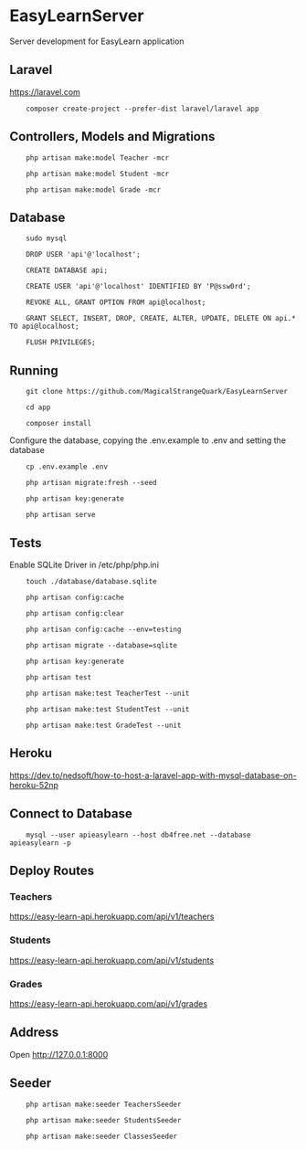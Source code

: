 # EasyLearnServer

Server development for EasyLearn application

## Laravel

<https://laravel.com>

```
    composer create-project --prefer-dist laravel/laravel app
```

## Controllers, Models and Migrations

```
    php artisan make:model Teacher -mcr

    php artisan make:model Student -mcr

    php artisan make:model Grade -mcr
```

## Database

```
    sudo mysql

    DROP USER 'api'@'localhost';

    CREATE DATABASE api;

    CREATE USER 'api'@'localhost' IDENTIFIED BY 'P@ssw0rd';

    REVOKE ALL, GRANT OPTION FROM api@localhost;

    GRANT SELECT, INSERT, DROP, CREATE, ALTER, UPDATE, DELETE ON api.* TO api@localhost;

    FLUSH PRIVILEGES;
```

## Running

```
    git clone https://github.com/MagicalStrangeQuark/EasyLearnServer
```

```
    cd app

    composer install
```

Configure the database, copying the .env.example to .env and setting the database

```
    cp .env.example .env
```

```
    php artisan migrate:fresh --seed
    
    php artisan key:generate

    php artisan serve
```

## Tests

Enable SQLite Driver in /etc/php/php.ini

```
    touch ./database/database.sqlite

    php artisan config:cache

    php artisan config:clear

    php artisan config:cache --env=testing

    php artisan migrate --database=sqlite

    php artisan key:generate

    php artisan test
```

```
    php artisan make:test TeacherTest --unit

    php artisan make:test StudentTest --unit

    php artisan make:test GradeTest --unit
```

## Heroku

<https://dev.to/nedsoft/how-to-host-a-laravel-app-with-mysql-database-on-heroku-52np>

## Connect to Database

```
    mysql --user apieasylearn --host db4free.net --database apieasylearn -p
```

## Deploy Routes

### Teachers

https://easy-learn-api.herokuapp.com/api/v1/teachers

### Students

https://easy-learn-api.herokuapp.com/api/v1/students

### Grades

https://easy-learn-api.herokuapp.com/api/v1/grades

## Address

Open <http://127.0.0.1:8000>

## Seeder

```
    php artisan make:seeder TeachersSeeder

    php artisan make:seeder StudentsSeeder

    php artisan make:seeder ClassesSeeder
```